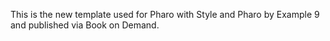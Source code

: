 This is the new template used for Pharo with Style and Pharo by Example 9 and published via Book on Demand.

